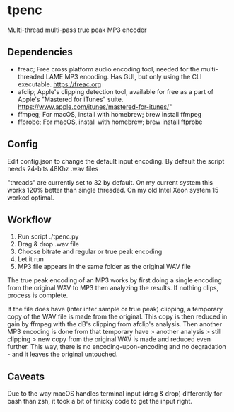 # tpenc

Multi-thread multi-pass true peak MP3 encoder

 
## Dependencies

* freac; 
Free cross platform audio encoding tool, needed for the multi-threaded LAME MP3 encoding. Has GUI, but only using the CLI executable. https://freac.org
* afclip; 
Apple's clipping detection tool, available for free as a part of Apple's "Mastered for iTunes" suite. https://www.apple.com/itunes/mastered-for-itunes/"
* ffmpeg; 
For macOS, install with homebrew; brew install ffmpeg
* ffprobe; 
 For macOS, install with homebrew; brew install ffprobe


## Config
Edit config.json to change the default input encoding. By default the script needs 24-bits 48Khz .wav files

"threads" are currently set to 32 by default. On my current system this works 120% better than single threaded. On my old Intel Xeon system 15 worked optimal.

## Workflow
1. Run script ./tpenc.py 
2. Drag & drop .wav file
3. Choose bitrate and regular or true peak encoding
4. Let it run
5. MP3 file appears in the same folder as the original WAV file

The true peak encoding of an MP3 works by first doing a single encoding from the original WAV to MP3 then analyzing the results. If nothing clips, process is complete.

If the file does have (inter inter sample or true peak) clipping, a temporary copy of the WAV file is made from the original. This copy is then reduced in gain by ffmpeg with the dB's clipping from afclip's analysis. Then another MP3 encoding is done from that temporary have > another analysis > still clipping > new copy from the original WAV is made and reduced even further. This way, there is no encoding-upon-encoding and no degradation - and it leaves the original untouched.

## Caveats
Due to the way macOS handles terminal input (drag & drop) differently for bash than zsh, it took a bit of finicky code to get the input right.
